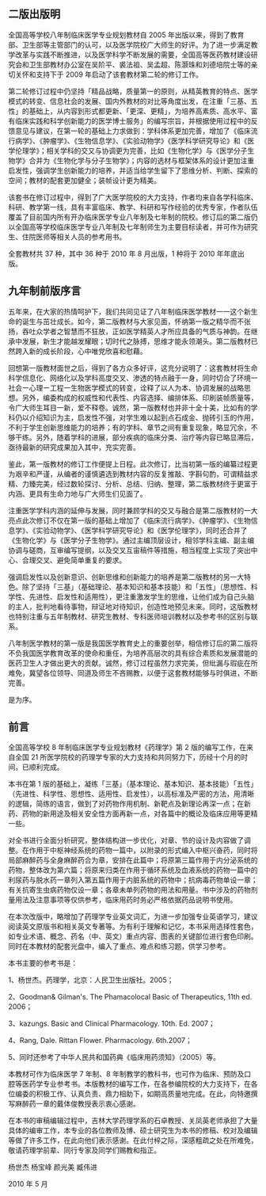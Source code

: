 ## 二版出版明

全国高等学校八年制临床医学专业规划教材自 2005 年出版以来，得到了教育部、卫生部等主管部门的认可，以及医学院校广大师生的好评。为了进一步满足教学改革与实践不断推进，以及医学科学不断发展的需要，全国高等医药教材建设研究会和卫生部教材办公室在吴阶平、裘法祖、吴孟超、陈灏珠和刘德培院士等的亲切关怀和支持下于 2009 年启动了该套教材第二轮的修订工作。

第二轮修订过程中仍坚持「精品战略，质量第一的原则，从精英教育的特点、医学模式的转变、信息社会的发展、国内外教材的对比等角度出发，在注重「三基、五性」的基础上，从内容到形式都更新、「更深、更精」，为培养高素质、高水平、富有临床实践和科学创新能力的医学博士服务」的编写宗旨，并根据使用过程中的反馈意见与建议，在第一轮的基础上力求做到：学科体系更加完善，增加了《临床流行病学》、《肿瘤学》、《生物信息学》、《实验动物学》《医学科学研究导论》和《医学伦理学》；相关学科的交又与协调更为完善，比如《生物化学》与《医学分子生物学》合并为《生物化学与分子生物学》；内容的选材与框架体系的设计更加注重启发性，强调学生创新能力的培养，并适当给学生留下了思维分析、判断、探索的空间；教材的配套更加健全；装帧设计更为精美。

该套书在修订过程中，得到了广大医学院校的大力支持，作者均来自各学科临床、科研、教学第一线，具有丰富临床、教学、科研和写作经验的优秀专家，作者队伍覆盖了目前国内所有开办临床医学专业八年制及七年制的院校。修订后的第二版仍以全国高等学校临床医学专业八年制及七年制师生为主要目标读者，并可作为研究生、住院医师等相关人员的参考用书。

全套教材共 37 种，其中 36 种于 2010 年 8 月出版，1 种将于 2010 年年底出版。

## 九年制前版序言

五年来，在大家的热情呵护下，我们共同见证了八年制临床医学教材一一这个新生命的诞生与茁壮成长。如今，第二版教材与大家见面，怀纳第一版之精华而不张扬，吞吐众学者之智慧而不狂放，正如医学精英人才所应具备的气质与神韵。在继承中发展，新生才能越发耀眼；切时代之脉搏，思维才能永领潮头。第二版教材已然跨入新的成长阶段，心中唯党欣喜和慰藉。

回想第一版教材面世之后，得到了各方众多好评，这充分说明了：这套教材将生命科学信息化、网络化以及学科高度交叉、渗透的特点融于一身，同时切合了环境一社会ー心理ー工程一生物医学模式的转变，诠释了以人为本、协调发展的战略思想。另外，编委构成的权威性和代表性、内容选择、编排体系、印刷装帧质量等，令广大师生耳目一新，爱不释卷。诚然，第一版教材也并非十全十美，比如有的学科仍以介绍知识为主，启发性不强，对学生难以起到点石成金、抛砖引玉的作用，不利于学生创新思维能力的培养；有的学科、章节之间有重复现象，略显冗余，不够干练。另外，随着学科的进展，部分疾病的临床分类、治疗等内容已略显滞后，亟待最新的研究成果加入其中，充实完善。

鉴此，第一版教材的修订工作便提上日程。此次修订，比当初第一版的编纂过程更为艰辛和严谨，从编者的谨慎遴选到教材内容的反复推敲、字斟句酌，可谓精益求精、力臻完美，经过数轮探讨、分析、总结、归纳、整理，第二版教材终于更富于内涵、更具有生命力地与广大师生们见面了。

注重医学学科内涵的延伸与发展，同时兼顾学科的交又与融合是第二版教材的一大亮点此次修订不仅在第一版的基础上增加了《临床流行病学》、《肿瘤学》、《生物信息学》、《实验动物学》、《医学科学研究导论》和《医学伦理学》，同时还合并了《生物化学》与《医学分子生物学》。通过主编顶层设计，相邻学科主编、副主编协调与磋商，互审编写提纲，以及交叉互宙稿件等措施，相当程度上实现了突出中心、合理交叉、避免简单重复的要求。

强调启发性以及创新意识、创新思维和创新能力的培养是第二版教材的另一大特色。除了坚持「三基」（基础理论、基本知识和基本技能）和「五性」（思想性、科学性、先进性、启发性和适用性），更注重激发学生的思维，让他们成为自己头脑的主人，批判地看待事物，辩证地对待知识，创造性地预见未来。同时，这版教材也特别注重与五年制教材、研究生教材、专科医师培训教材以及参考书的区别与联系。

八年制医学教材的第一版是我国医学教育史上的重要创举，相信修订后的第二版将不负我国医学教育改革的使命和重任，为培养高层次的具有综合素质和发展潜能的医药卫生人才做出更大的贡献。诚然，修订过程虽然力求完美，但纰漏与瑕疵在所难免，冀望各位领导、同道及师生不吝赐教，以便于这套教材能够与时俱进，不断完善。

是为序。

## 前言

全国高等学校 8 年制临床医学专业规划教材《药理学》第 2 版的编写工作，在来自全国 21 所医学院校的药理学专家的大力支持和共同努力下，历经十个月的时间，已顺利完成。

本书在第 1 版的基础上，凝练「三基」（基本理论、基本知识、基本技能）「五性」（先进性、科学性、思想性、适用性、启发性），以高标准及严密的方法，用清晰的逻辑，简练的语言，做到了对药物作用机制、新靶点及新理论再深一点；在新药、药物的新用途及相关安全性方面再新一点，对各篇中的概论及临床应用等更精一些。

对全书进行全面分析研究，整体结构进一步优化，对章、节的设计及内容做了调整。在作用于中枢神经系统的药物一篇中，以附录的形式编入中枢兴奋药，同时将局部麻醉药与全身麻醉药合为章，安排在此篇中；将原第三篇作用于内分泌系统的药物，整体改为第六篇；将原来归类在作用于循环系统及血液系统的药物一篇中的利尿药与脱水药一章列入第五篇作用于内脏系统的药物中；抗病毒药物单设一章；有关抗寄生虫病药物仅设一章；各章未单列药物的用法和用量。书中涉及的药物剂量用法及注意事项等仅供参考，临床用药时务必严格依据药品说明书使用。

在本次改版中，略增加了药理学专业英文词汇，为进一步加强专业英语学习，建议阅读英文原版书和相关英文专著等。为有利于理解和记忆，本书采用选择性套色，如专业术语、概念、药名（中、英文）重点内容、图表的关键部位进行套色印刷。同时在本教材的配套光盘中，编入了重点、难点和练习题，供学习参考。

本书主要的参考书是：

1、杨世杰。药理学，北京：人民卫生出版社。2005；

2、Goodman& Gilman's. The Phamacolocal Basic of Therapeutics, 11th ed. 2006；

3、kazungs. Basic and Clinical Pharmacology. 10th. Ed. 2007；

4、Rang, Dale. Rittan Flower. Pharmacology. 6th.2007；

5、同时还参考了中华人民共和国药典《临床用药须知》（2005）等。

本教材可作为临床医学 7 年制、8 年制教学的教科书，也可作为临床、预防及口腔等医药学专业参考书。本版教材的编写工作，在各参编院校的大力支持下，在各位编委的积极工作、认真负责、鼎力相助下，如期高质量地完成。在此，向特邀撰写麻醉药一章的戴体俊教授表示衷心感谢。

在本书的审稿编辑过程中，吉林大学药理学系的石卓教授、关凤英老师承担了大量具体的编审工作，本专业的各位教师及博、硕士研究生为本书的修稿、校对及编辑等做了许多工作，在此向他们表示感谢。在此付梓之际，深感粗疏之处在所难免，敬请药理学前辈、同行专家及同学们赐教和指正。

杨世杰 杨宝峰 颜光美 臧伟进

2010 年 5 月

